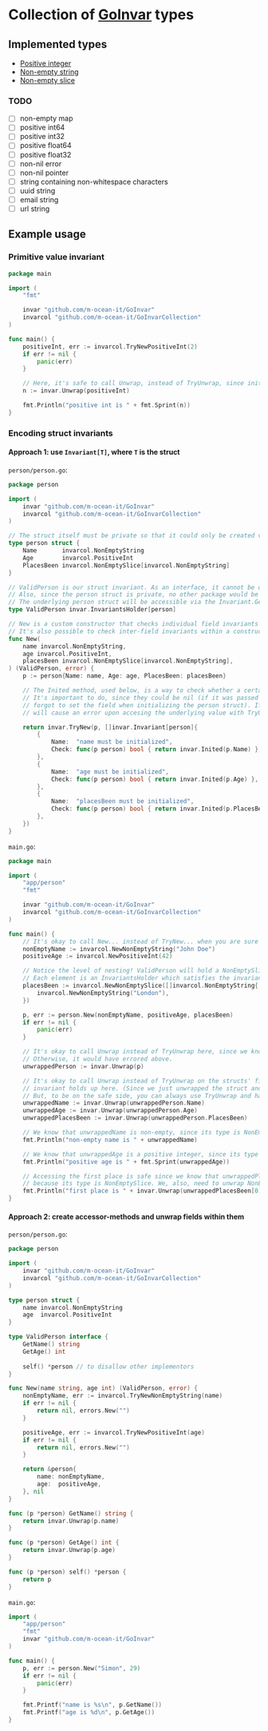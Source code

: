 # Collection of [GoInvar](https://github.com/m-ocean-it/GoInvar) types

## Implemented types

- [Positive integer](https://github.com/m-ocean-it/GoInvarCollection/blob/main/positive_int.go)
- [Non-empty string](https://github.com/m-ocean-it/GoInvarCollection/blob/main/non_empty_string.go)
- [Non-empty slice](https://github.com/m-ocean-it/GoInvarCollection/blob/main/non_empty_slice.go)

### TODO
- [ ] non-empty map
- [ ] positive int64
- [ ] positive int32
- [ ] positive float64
- [ ] positive float32
- [ ] non-nil error
- [ ] non-nil pointer
- [ ] string containing non-whitespace characters
- [ ] uuid string
- [ ] email string
- [ ] url string

## Example usage

### Primitive value invariant

```go
package main

import (
    "fmt"

    invar "github.com/m-ocean-it/GoInvar"
    invarcol "github.com/m-ocean-it/GoInvarCollection"
)

func main() {
    positiveInt, err := invarcol.TryNewPositiveInt(2)
    if err != nil {
        panic(err)
    }

    // Here, it's safe to call Unwrap, instead of TryUnwrap, since initialization didn't error above.
    n := invar.Unwrap(positiveInt)

    fmt.Println("positive int is " + fmt.Sprint(n))
}
```

### Encoding struct invariants

#### Approach 1: use `Invariant[T]`, where `T` is the struct

`person/person.go`:
```go
package person

import (
	invar "github.com/m-ocean-it/GoInvar"
	invarcol "github.com/m-ocean-it/GoInvarCollection"
)

// The struct itself must be private so that it could only be created via the constructor.
type person struct {
	Name       invarcol.NonEmptyString
	Age        invarcol.PositiveInt
	PlacesBeen invarcol.NonEmptySlice[invarcol.NonEmptyString]
}

// ValidPerson is our struct invariant. As an interface, it cannot be directly initialized.
// Also, since the person struct is private, no other package would be able implement that interface.
// The underlying person struct will be accessible via the Invariant.Get method.
type ValidPerson invar.InvariantsHolder[person]

// New is a custom constructor that checks individual field invariants and returns ValidPerson.
// It's also possible to check inter-field invariants within a constructor.
func New(
	name invarcol.NonEmptyString,
	age invarcol.PositiveInt,
	placesBeen invarcol.NonEmptySlice[invarcol.NonEmptyString],
) (ValidPerson, error) {
	p := person{Name: name, Age: age, PlacesBeen: placesBeen}

	// The Inited method, used below, is a way to check whether a certain invariant was initialized.
	// It's important to do, since they could be nil (if it was passed as nil to the constructor or you
	// forgot to set the field when initializing the person struct). If you fail to check for that, it
	// will cause an error upon accesing the underlying value with TryUnwrap (or panic, if accessing with Unwrap).

	return invar.TryNew(p, []invar.Invariant[person]{
		{
			Name:  "name must be initialized",
			Check: func(p person) bool { return invar.Inited(p.Name) },
		},
		{
			Name:  "age must be initialized",
			Check: func(p person) bool { return invar.Inited(p.Age) },
		},
		{
			Name:  "placesBeen must be initialized",
			Check: func(p person) bool { return invar.Inited(p.PlacesBeen) },
		},
	})
}
```

`main.go`:
```go
package main

import (
	"app/person"
	"fmt"

	invar "github.com/m-ocean-it/GoInvar"
	invarcol "github.com/m-ocean-it/GoInvarCollection"
)

func main() {
	// It's okay to call New... instead of TryNew... when you are sure the invariants hold up. It won't panic.
	nonEmptyName := invarcol.NewNonEmptyString("John Doe")
	positiveAge := invarcol.NewPositiveInt(42)

	// Notice the level of nesting! ValidPerson will hold a NonEmptySlice which will hold a NonEmptyString.
	// Each element is an InvariantsHolder which satisfies the invariants across its lifetime.
	placesBeen := invarcol.NewNonEmptySlice([]invarcol.NonEmptyString{
		invarcol.NewNonEmptyString("London"),
	})

	p, err := person.New(nonEmptyName, positiveAge, placesBeen)
	if err != nil {
		panic(err)
	}

	// It's okay to call Unwrap instead of TryUnwrap here, since we know that the ValidPerson invariant holds up.
	// Otherwise, it would have errored above.
	unwrappedPerson := invar.Unwrap(p)

	// It's okay to call Unwrap instead of TryUnwrap on the structs' fields, since we know that the struct's
	// invariant holds up here. (Since we just unwrapped the struct and didn't modify it in any way.
	// But, to be on the safe side, you can always use TryUnwrap and handle potential errors.)
	unwrappedName := invar.Unwrap(unwrappedPerson.Name)
	unwrappedAge := invar.Unwrap(unwrappedPerson.Age)
	unwrappedPlacesBeen := invar.Unwrap(unwrappedPerson.PlacesBeen)

	// We know that unwrappedName is non-empty, since its type is NonEmptyString.
	fmt.Println("non-empty name is " + unwrappedName)

	// We know that unwrappedAge is a positive integer, since its type is PositiveInt.
	fmt.Println("positive age is " + fmt.Sprint(unwrappedAge))

	// Accessing the first place is safe since we know that unwrappedPlacesBeen is non-empty,
	// because its type is NonEmptySlice. We, also, need to unwrap NonEmptyString from that slice.
	fmt.Println("first place is " + invar.Unwrap(unwrappedPlacesBeen[0]))
}
```

#### Approach 2: create accessor-methods and unwrap fields within them

`person/person.go`:
```go
package person

import (
    invar "github.com/m-ocean-it/GoInvar"
    invarcol "github.com/m-ocean-it/GoInvarCollection"
)

type person struct {
    name invarcol.NonEmptyString
    age  invarcol.PositiveInt
}

type ValidPerson interface {
    GetName() string
    GetAge() int
	
    self() *person // to disallow other implementors
}

func New(name string, age int) (ValidPerson, error) {
    nonEmptyName, err := invarcol.TryNewNonEmptyString(name)
    if err != nil {
        return nil, errors.New("")
    }

    positiveAge, err := invarcol.TryNewPositiveInt(age)
    if err != nil {
	    return nil, errors.New("")
    }

    return &person{
        name: nonEmptyName,
        age:  positiveAge,
    }, nil
}

func (p *person) GetName() string {
    return invar.Unwrap(p.name)
}

func (p *person) GetAge() int {
    return invar.Unwrap(p.age)
}

func (p *person) self() *person {
    return p
}
```
`main.go`:
```go
import (
    "app/person"
    "fmt"
    invar "github.com/m-ocean-it/GoInvar"
)

func main() {
	p, err := person.New("Simon", 29)
	if err != nil {
		panic(err)
	}

	fmt.Printf("name is %s\n", p.GetName())
	fmt.Printf("age is %d\n", p.GetAge())
}
```